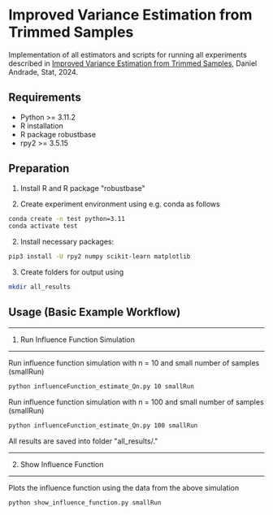 
# Improved Variance Estimation from Trimmed Samples

Implementation of all estimators and scripts for running all experiments described in [Improved Variance Estimation from Trimmed Samples](https://onlinelibrary.wiley.com/doi/10.1002/sta4.70018), Daniel Andrade, Stat, 2024.

## Requirements

- Python >= 3.11.2
- R installation
- R package robustbase
- rpy2 >= 3.5.15

## Preparation

1. Install R and R package "robustbase"

2. Create experiment environment using e.g. conda as follows
```bash
conda create -n test python=3.11
conda activate test
```

2. Install necessary packages:
```bash
pip3 install -U rpy2 numpy scikit-learn matplotlib
```

3. Create folders for output using
```bash
mkdir all_results
```

## Usage (Basic Example Workflow)

-------------------------------------------
1. Run Influence Function Simulation
-------------------------------------------
Run influence function simulation with n = 10 and small number of samples (smallRun)
```bash
python influenceFunction_estimate_Qn.py 10 smallRun
```

Run influence function simulation with n = 100 and small number of samples (smallRun)
```bash
python influenceFunction_estimate_Qn.py 100 smallRun
```

All results are saved into folder "all_results/."

-------------------------------------------
2. Show Influence Function
-------------------------------------------

Plots the influence function using the data from the above simulation
```bash
python show_influence_function.py smallRun
```


